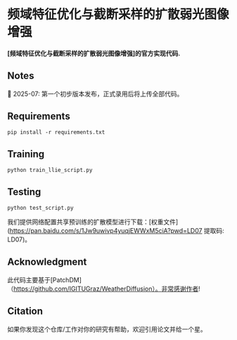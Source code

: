 # 频域特征优化与截断采样的扩散弱光图像增强

#### [频域特征优化与截断采样的扩散弱光图像增强]的官方实现代码.

## Notes

📰 2025-07: 第一个初步版本发布，正式录用后将上传全部代码。


## Requirements

```
pip install -r requirements.txt
```

## Training 

```
python train_llie_script.py
```

## Testing 

```
python test_script.py
```

我们提供网络配置共享预训练的扩散模型进行下载：[权重文件](https://pan.baidu.com/s/1Jw9uwivp4yuqjEWWxM5ciA?pwd=LD07 提取码: LD07)。

## Acknowledgment
此代码主要基于[PatchDM]（https://github.com/IGITUGraz/WeatherDiffusion）。非常感谢作者!


## Citation
如果你发现这个仓库/工作对你的研究有帮助，欢迎引用论文并给一个星。


